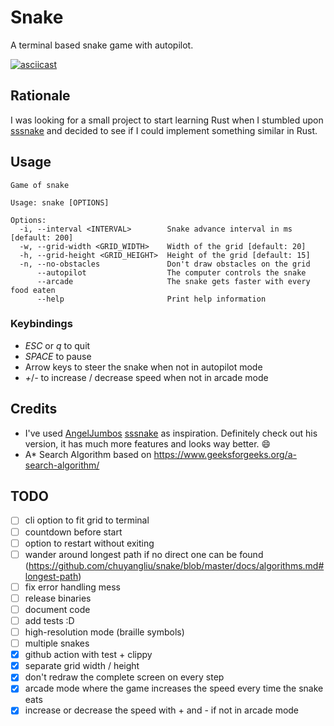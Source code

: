 # Snake

A terminal based snake game with autopilot.

[![asciicast](https://asciinema.org/a/529541.svg)](https://asciinema.org/a/529541?t=1)

## Rationale

I was looking for a small project to start learning Rust when I stumbled upon [sssnake](https://github.com/AngelJumbo/sssnake) and decided to see if I could implement something similar in Rust.

## Usage

```
Game of snake

Usage: snake [OPTIONS]

Options:
  -i, --interval <INTERVAL>        Snake advance interval in ms [default: 200]
  -w, --grid-width <GRID_WIDTH>    Width of the grid [default: 20]
  -h, --grid-height <GRID_HEIGHT>  Height of the grid [default: 15]
  -n, --no-obstacles               Don't draw obstacles on the grid
      --autopilot                  The computer controls the snake
      --arcade                     The snake gets faster with every food eaten
      --help                       Print help information
```

### Keybindings

* _ESC_ or _q_ to quit
* _SPACE_ to pause
* Arrow keys to steer the snake when not in autopilot mode
* _+_/_-_ to increase / decrease speed when not in arcade mode

## Credits

* I've used [AngelJumbos](https://github.com/AngelJumbo) [sssnake](https://github.com/AngelJumbo/sssnake) as inspiration. Definitely check out his version, it has much more features and looks way better. :smile:
* A\* Search Algorithm based on https://www.geeksforgeeks.org/a-search-algorithm/

## TODO

- [ ] cli option to fit grid to terminal
- [ ] countdown before start
- [ ] option to restart without exiting
- [ ] wander around longest path if no direct one can be found (https://github.com/chuyangliu/snake/blob/master/docs/algorithms.md#longest-path)
- [ ] fix error handling mess
- [ ] release binaries
- [ ] document code
- [ ] add tests :D
- [ ] high-resolution mode (braille symbols)
- [ ] multiple snakes
- [x] github action with test + clippy
- [x] separate grid width / height
- [x] don't redraw the complete screen on every step
- [x] arcade mode where the game increases the speed every time the snake eats
- [x] increase or decrease the speed with + and - if not in arcade mode

